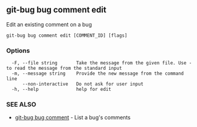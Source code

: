 ## git-bug bug comment edit

Edit an existing comment on a bug

```
git-bug bug comment edit [COMMENT_ID] [flags]
```

### Options

```
  -F, --file string       Take the message from the given file. Use - to read the message from the standard input
  -m, --message string    Provide the new message from the command line
      --non-interactive   Do not ask for user input
  -h, --help              help for edit
```

### SEE ALSO

* [git-bug bug comment](git-bug_bug_comment.md)	 - List a bug's comments

